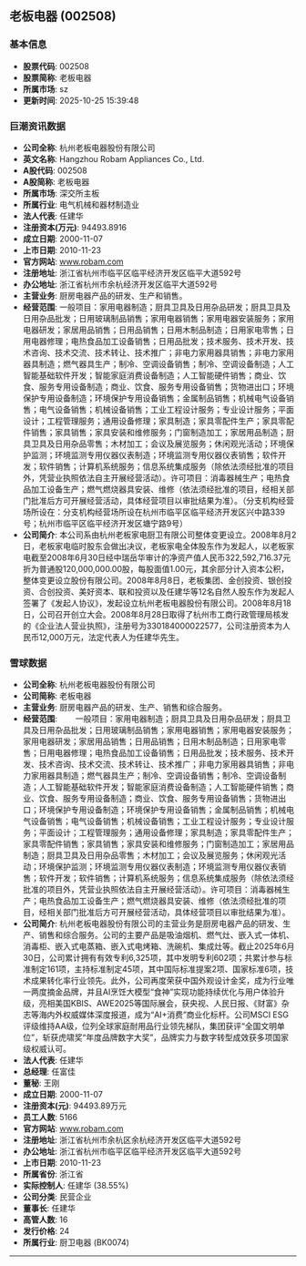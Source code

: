 ## 老板电器 (002508)

### 基本信息

- **股票代码**: 002508
- **股票简称**: 老板电器
- **所属市场**: sz
- **更新时间**: 2025-10-25 15:39:48

### 巨潮资讯数据

- **公司全称**: 杭州老板电器股份有限公司
- **英文名称**: Hangzhou Robam Appliances Co., Ltd.
- **A股代码**: 002508
- **A股简称**: 老板电器
- **所属市场**: 深交所主板
- **所属行业**: 电气机械和器材制造业
- **法人代表**: 任建华
- **注册资本(万元)**: 94493.8916
- **成立日期**: 2000-11-07
- **上市日期**: 2010-11-23
- **官方网站**: www.robam.com
- **注册地址**: 浙江省杭州市临平区临平经济开发区临平大道592号
- **办公地址**: 浙江省杭州市余杭经济开发区临平大道592号
- **主营业务**: 厨房电器产品的研发、生产和销售。
- **经营范围**: 一般项目：家用电器制造；厨具卫具及日用杂品研发；厨具卫具及日用杂品批发；日用玻璃制品销售；家用电器销售；家用电器安装服务；家用电器研发；家居用品销售；日用品销售；日用木制品制造；日用家电零售；日用电器修理；电热食品加工设备销售；日用品批发；技术服务、技术开发、技术咨询、技术交流、技术转让、技术推广；非电力家用器具销售；非电力家用器具制造；燃气器具生产；制冷、空调设备销售；制冷、空调设备制造；人工智能基础软件开发；智能家庭消费设备制造；人工智能硬件销售；商业、饮食、服务专用设备制造；商业、饮食、服务专用设备销售；货物进出口；环境保护专用设备制造；环境保护专用设备销售；金属制品销售；机械电气设备销售；电气设备销售；机械设备销售；工业工程设计服务；专业设计服务；平面设计；工程管理服务；通用设备修理；家具制造；家具零配件生产；家具零配件销售；家具销售；家具安装和维修服务；门窗制造加工；家居用品制造；厨具卫具及日用杂品零售；木材加工；会议及展览服务；休闲观光活动；环境保护监测；环境监测专用仪器仪表制造；环境监测专用仪器仪表销售；软件开发；软件销售；计算机系统服务；信息系统集成服务（除依法须经批准的项目外，凭营业执照依法自主开展经营活动）。许可项目：消毒器械生产；电热食品加工设备生产；燃气燃烧器具安装、维修（依法须经批准的项目，经相关部门批准后方可开展经营活动，具体经营项目以审批结果为准）。（分支机构经营场所设在：分支机构经营场所设在杭州市临平区临平经济开发区兴中路339号；杭州市临平区临平经济开发区塘宁路9号）
- **公司简介**: 本公司系由杭州老板家电厨卫有限公司整体变更设立。2008年8月2日，老板家电临时股东会做出决议，老板家电全体股东作为发起人，以老板家电截至2008年6月30日经中瑞岳华审计的净资产值人民币322,592,716.37元折为普通股120,000,000.00股，每股面值1.00元，其余部分计入资本公积，整体变更设立股份有限公司。2008年8月8日，老板集团、金创投资、银创投资、合创投资、美好资本、联和投资以及任建华等12名自然人股东作为发起人签署了《发起人协议》，发起设立杭州老板电器股份有限公司。2008年8月18日，公司召开创立大会。2008年8月28日取得了杭州市工商行政管理局核发的《企业法人营业执照》，注册号为330184000022577，公司注册资本为人民币12,000万元，法定代表人为任建华先生。

### 雪球数据

- **公司全称**: 杭州老板电器股份有限公司
- **公司简称**: 老板电器
- **主营业务**: 厨房电器产品的研发、生产、销售和综合服务。
- **经营范围**: 　　一般项目：家用电器制造；厨具卫具及日用杂品研发；厨具卫具及日用杂品批发；日用玻璃制品销售；家用电器销售；家用电器安装服务；家用电器研发；家居用品销售；日用品销售；日用木制品制造；日用家电零售；日用电器修理；电热食品加工设备销售；日用品批发；技术服务、技术开发、技术咨询、技术交流、技术转让、技术推广；非电力家用器具销售；非电力家用器具制造；燃气器具生产；制冷、空调设备销售；制冷、空调设备制造；人工智能基础软件开发；智能家庭消费设备制造；人工智能硬件销售；商业、饮食、服务专用设备制造；商业、饮食、服务专用设备销售；货物进出口；环境保护专用设备制造；环境保护专用设备销售；金属制品销售；机械电气设备销售；电气设备销售；机械设备销售；工业工程设计服务；专业设计服务；平面设计；工程管理服务；通用设备修理；家具制造；家具零配件生产；家具零配件销售；家具销售；家具安装和维修服务；门窗制造加工；家居用品制造；厨具卫具及日用杂品零售；木材加工；会议及展览服务；休闲观光活动；环境保护监测；环境监测专用仪器仪表制造；环境监测专用仪器仪表销售；软件开发；软件销售；计算机系统服务；信息系统集成服务（除依法须经批准的项目外，凭营业执照依法自主开展经营活动）。许可项目：消毒器械生产；电热食品加工设备生产；燃气燃烧器具安装、维修（依法须经批准的项目，经相关部门批准后方可开展经营活动，具体经营项目以审批结果为准）。
- **公司简介**: 杭州老板电器股份有限公司的主营业务是厨房电器产品的研发、生产、销售和综合服务。公司的主要产品是吸油烟机、燃气灶、嵌入式一体机、消毒柜、嵌入式电蒸箱、嵌入式电烤箱、洗碗机、集成灶等。截止2025年6月30日，公司累计拥有有效专利6,325项，其中发明专利602项；共累计参与标准制定161项，主持标准制定45项，其中国际标准提案2项、国家标准6项，技术成果转化率行业领先。此外，公司再度荣获中国外观设计金奖，成为行业唯一两度摘金品牌，并且AI烹饪大模型“食神”实现功能持续优化与用户体验升级，亮相美国KBIS、AWE2025等国际展会，获央视、人民日报、《财富》杂志等海内外权威媒体深度报道，成为“AI+消费”商业化标杆。公司MSCI ESG评级维持AA级，位列全球家庭耐用品行业领先梯队，集团获评“全国文明单位”，斩获虎啸奖“年度品牌数字大奖”，品牌实力与数字转型成效获多项国家级权威认可。
- **法人代表**: 任建华
- **总经理**: 任富佳
- **董秘**: 王刚
- **成立日期**: 2000-11-07
- **注册资本(元)**: 94493.89万元
- **员工人数**: 5166
- **官方网站**: www.robam.com
- **注册地址**: 浙江省杭州市余杭区余杭经济开发区临平大道592号
- **办公地址**: 浙江省杭州市临平区临平经济开发区临平大道592号
- **上市日期**: 2010-11-23
- **所属省份**: 浙江省
- **实际控制人**: 任建华 (38.55%)
- **公司分类**: 民营企业
- **董事长**: 任建华
- **高管人数**: 16
- **发行价格**: 24
- **所属行业**: 厨卫电器 (BK0074)

---